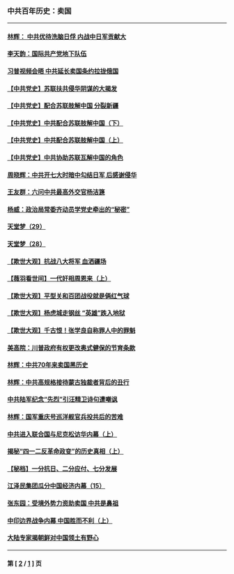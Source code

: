 ### 中共百年历史：卖国
---
#### [林辉： 中共优待洗脑日俘 内战中日军贡献大](../../pages/nf1176117/n13624644.md?08300430) 
#### [李天韵：国际共产党地下队伍](../../pages/nf1176117/n13611808.md?08300430) 
#### [习普视频会晤 中共延长卖国条约拉拢俄国](../../pages/nf1176117/n13060971.md?08300430) 
#### [【中共党史】苏联扶共侵华阴谋的大揭发](../../pages/nf1176117/n13056050.md?08300430) 
#### [【中共党史】配合苏联肢解中国 分裂新疆](../../pages/nf1176117/n13040700.md?08300430) 
#### [【中共党史】中共配合苏联肢解中国（下）](../../pages/nf1176117/n13035660.md?08300430) 
#### [【中共党史】中共配合苏联肢解中国（上）](../../pages/nf1176117/n13030262.md?08300430) 
#### [【中共党史】中共协助苏联瓦解中国的角色](../../pages/nf1176117/n13018109.md?08300430) 
#### [周晓辉：中共开七大时暗中勾结日军 后感谢侵华](../../pages/nf1176117/n12921960.md?08300430) 
#### [王友群：六问中共最高外交官杨洁篪](../../pages/nf1176117/n12836495.md?08300430) 
#### [杨威：政治局常委齐动员学党史牵出的“秘密”](../../pages/nf1176117/n12764642.md?08300430) 
#### [天堂梦（29）](../../pages/nf1176117/n12408465.md?08300430) 
#### [天堂梦（28）](../../pages/nf1176117/n12408309.md?08300430) 
#### [【欺世大观】抗战八大将军 血洒疆场](../../pages/nf1176117/n12357044.md?08300430) 
#### [【薇羽看世间】一代奸相周恩来（上）](../../pages/nf1176117/n12401109.md?08300430) 
#### [【欺世大观】平型关和百团战役就是俩红气球](../../pages/nf1176117/n12359157.md?08300430) 
#### [【欺世大观】杨虎城走钢丝 “英雄”跌入地狱](../../pages/nf1176117/n12358840.md?08300430) 
#### [【欺世大观】千古恨！张学良自称罪人中的罪魁](../../pages/nf1176117/n12358629.md?08300430) 
#### [美高院：川普政府有权更改奥式健保的节育条款](../../pages/nf1176117/n12242171.md?08300430) 
#### [林辉：中共70年来卖国黑历史](../../pages/nf1176117/n11552181.md?08300430) 
#### [林辉：中共高规格接待蒙古独裁者背后的丑行](../../pages/nf1176117/n11225005.md?08300430) 
#### [中共陆军纪念“先烈”引汪精卫诗句遭嘲讽](../../pages/nf1176117/n11153345.md?08300430) 
#### [林辉：国军重庆号巡洋舰官兵投共后的苦难](../../pages/nf1176117/n10997801.md?08300430) 
#### [中共进入联合国与尼克松访华内幕（上）](../../pages/nf1176117/n10138788.md?08300430) 
#### [揭秘“四一二反革命政变”的历史真相（上）](../../pages/nf1176117/n9996650.md?08300430) 
#### [【秘档】一分抗日、二分应付、七分发展](../../pages/nf1176117/n9331484.md?08300430) 
#### [江泽民集团瓜分中国经济内幕（15）](../../pages/nf1176117/n9268584.md?08300430) 
#### [张东园：受境外势力资助卖国 中共是鼻祖](../../pages/nf1176117/n9272480.md?08300430) 
#### [中印边界战争内幕 中国胜而不利（上）](../../pages/nf1176117/n9252458.md?08300430) 
#### [大陆专家揭朝鲜对中国领土有野心](../../pages/nf1176117/n9074056.md?08300430) 

---
#### 第 [ [2](./2.md?08300430) / [1](./1.md?08300430) ] 页
